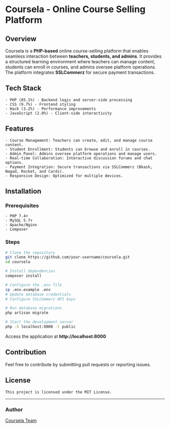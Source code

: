# Coursela - Online Course Selling Platform

## Overview
Coursela is a **PHP-based** online course-selling platform that enables seamless interaction between **teachers, students, and admins**. It provides a structured learning environment where teachers can manage content, students can enroll in courses, and admins oversee platform operations. The platform integrates **SSLCommerz** for secure payment transactions.

## Tech Stack
```plaintext
- PHP (85.1%) - Backend logic and server-side processing
- CSS (9.7%) - Frontend styling
- Hack (3.2%) - Performance improvements
- JavaScript (2.0%) - Client-side interactivity
```

## Features
```plaintext
- Course Management: Teachers can create, edit, and manage course content.
- Student Enrollment: Students can browse and enroll in courses.
- Admin Panel: Admins oversee platform operations and manage users.
- Real-time Collaboration: Interactive discussion forums and chat options.
- Payment Integration: Secure transactions via SSLCommerz (Bkash, Nagad, Rocket, and Cards).
- Responsive Design: Optimized for multiple devices.
```

## Installation
### Prerequisites
```plaintext
- PHP 7.4+
- MySQL 5.7+
- Apache/Nginx
- Composer
```

### Steps
```sh
# Clone the repository
git clone https://github.com/your-username/coursela.git
cd coursela

# Install dependencies
composer install

# Configure the .env file
cp .env.example .env
# Update database credentials
# Configure SSLCommerz API keys

# Run database migrations
php artisan migrate

# Start the development server
php -S localhost:8000 -t public
```

Access the application at **http://localhost:8000**

## Contribution
Feel free to contribute by submitting pull requests or reporting issues.

## License
```plaintext
This project is licensed under the MIT License.
```

---
### **Author**
[Coursela Team](https://github.com/your-username)

